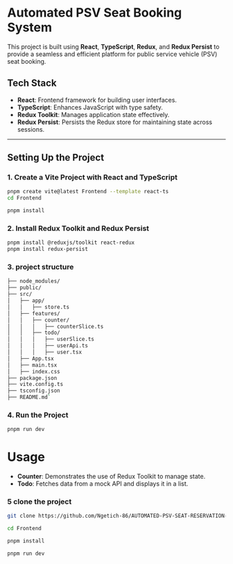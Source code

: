 # Automated PSV Seat Booking System

This project is built using **React**, **TypeScript**, **Redux**, and **Redux Persist** to provide a seamless and efficient platform for public service vehicle (PSV) seat booking.

## Tech Stack
- **React**: Frontend framework for building user interfaces.
- **TypeScript**: Enhances JavaScript with type safety.
- **Redux Toolkit**: Manages application state effectively.
- **Redux Persist**: Persists the Redux store for maintaining state across sessions.

---

## Setting Up the Project

### 1. Create a Vite Project with React and TypeScript
```bash
pnpm create vite@latest Frontend --template react-ts
cd Frontend
```
```bash
pnpm install
```

### 2. Install Redux Toolkit and Redux Persist
```bash
pnpm install @reduxjs/toolkit react-redux
pnpm install redux-persist
```

### 3. project structure
```bash
├── node_modules/
├── public/
├── src/
│   ├── app/
│   │   ├── store.ts
│   ├── features/
│   │   ├── counter/
│   │   │   ├── counterSlice.ts
│   │   ├── todo/
│   │   │   ├── userSlice.ts
│   │   │   ├── userApi.ts
│   │   │   ├── user.tsx
│   ├── App.tsx
│   ├── main.tsx
│   ├── index.css
├── package.json
├── vite.config.ts
├── tsconfig.json
├── README.md`
```

### 4. Run the Project
```bash
pnpm run dev
```
# Usage
- **Counter**: Demonstrates the use of Redux Toolkit to manage state.
- **Todo**: Fetches data from a mock API and displays it in a list.

### 5 clone the project
```bash
git clone https://github.com/Ngetich-86/AUTOMATED-PSV-SEAT-RESERVATION-SYSTEM.git
```
```bash
cd Frontend
```
```bash
pnpm install
```
```bash
pnpm run dev
```